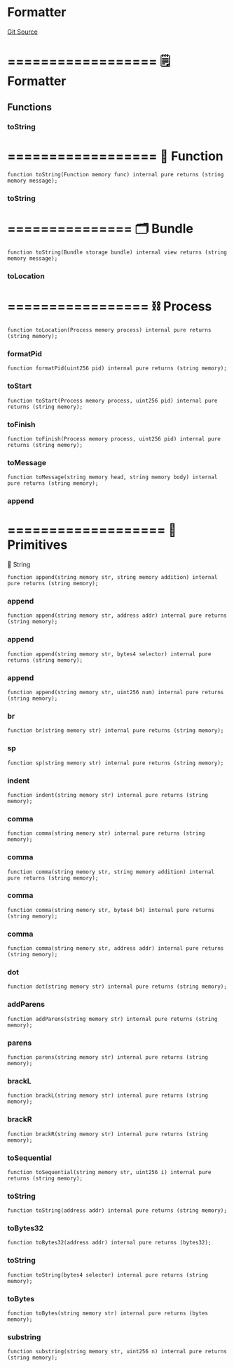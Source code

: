 # Formatter
[Git Source](https://github.com/metacontract/mc/blob/7db22f6d7abc05705d21c7601fb406ca49c18557/src/devkit/Flattened.sol)

==================
🗒️ Formatter
====================


## Functions
### toString

==================
🧩 Function
====================


```solidity
function toString(Function memory func) internal pure returns (string memory message);
```

### toString

===============
🗂️ Bundle
=================


```solidity
function toString(Bundle storage bundle) internal view returns (string memory message);
```

### toLocation

=================
⛓️ Process
===================


```solidity
function toLocation(Process memory process) internal pure returns (string memory);
```

### formatPid


```solidity
function formatPid(uint256 pid) internal pure returns (string memory);
```

### toStart


```solidity
function toStart(Process memory process, uint256 pid) internal pure returns (string memory);
```

### toFinish


```solidity
function toFinish(Process memory process, uint256 pid) internal pure returns (string memory);
```

### toMessage


```solidity
function toMessage(string memory head, string memory body) internal pure returns (string memory);
```

### append

===================
🧱 Primitives
=====================
📝 String


```solidity
function append(string memory str, string memory addition) internal pure returns (string memory);
```

### append


```solidity
function append(string memory str, address addr) internal pure returns (string memory);
```

### append


```solidity
function append(string memory str, bytes4 selector) internal pure returns (string memory);
```

### append


```solidity
function append(string memory str, uint256 num) internal pure returns (string memory);
```

### br


```solidity
function br(string memory str) internal pure returns (string memory);
```

### sp


```solidity
function sp(string memory str) internal pure returns (string memory);
```

### indent


```solidity
function indent(string memory str) internal pure returns (string memory);
```

### comma


```solidity
function comma(string memory str) internal pure returns (string memory);
```

### comma


```solidity
function comma(string memory str, string memory addition) internal pure returns (string memory);
```

### comma


```solidity
function comma(string memory str, bytes4 b4) internal pure returns (string memory);
```

### comma


```solidity
function comma(string memory str, address addr) internal pure returns (string memory);
```

### dot


```solidity
function dot(string memory str) internal pure returns (string memory);
```

### addParens


```solidity
function addParens(string memory str) internal pure returns (string memory);
```

### parens


```solidity
function parens(string memory str) internal pure returns (string memory);
```

### brackL


```solidity
function brackL(string memory str) internal pure returns (string memory);
```

### brackR


```solidity
function brackR(string memory str) internal pure returns (string memory);
```

### toSequential


```solidity
function toSequential(string memory str, uint256 i) internal pure returns (string memory);
```

### toString


```solidity
function toString(address addr) internal pure returns (string memory);
```

### toBytes32


```solidity
function toBytes32(address addr) internal pure returns (bytes32);
```

### toString


```solidity
function toString(bytes4 selector) internal pure returns (string memory);
```

### toBytes


```solidity
function toBytes(string memory str) internal pure returns (bytes memory);
```

### substring


```solidity
function substring(string memory str, uint256 n) internal pure returns (string memory);
```

